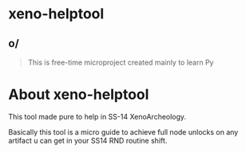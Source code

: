 # xeno-helptool
## o/

>This is free-time microproject created mainly to learn Py

# About xeno-helptool
This tool made pure to help in SS-14 XenoArcheology.

Basically this tool is a micro guide to achieve full node unlocks on any artifact u can get in your SS14 RND routine shift.

